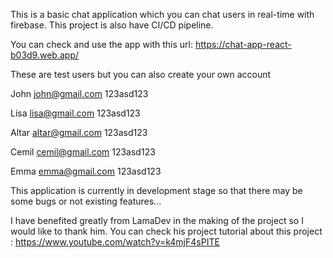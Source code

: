 This is a basic chat application which you can chat users in real-time with firebase. This project is also have CI/CD pipeline.

You can check and use the app with this url: https://chat-app-react-b03d9.web.app/

These are test users but you can also create your own account

John john@gmail.com 123asd123

Lisa lisa@gmail.com 123asd123

Altar altar@gmail.com 123asd123

Cemil cemil@gmail.com 123asd123

Emma emma@gmail.com 123asd123

This application is currently in development stage so that there may be some bugs or not existing features...

I have benefited greatly from LamaDev in the making of the project so I would like to thank him.
You can check his project tutorial about this project : https://www.youtube.com/watch?v=k4mjF4sPITE
